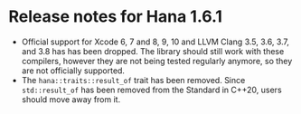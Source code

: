 Release notes for Hana 1.6.1
============================

- Official support for Xcode 6, 7 and 8, 9, 10 and LLVM Clang 3.5, 3.6, 3.7,
  and 3.8 has has been dropped. The library should still work with these
  compilers, however they are not being tested regularly anymore, so they are
  not officially supported.
- The `hana::traits::result_of` trait has been removed. Since `std::result_of`
  has been removed from the Standard in C++20, users should move away from it.
